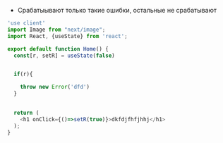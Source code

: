 - Срабатыывают только такие ошибки, остальные не срабатывают



```js
'use client'
import Image from "next/image";
import React, {useState} from 'react';

export default function Home() {
  const[r, setR] = useState(false)


  if(r){

    throw new Error('dfd')
  }
  

  return (
    <h1 onClick={()=>setR(true)}>dkfdjfhfjhhj</h1>
  );
}
